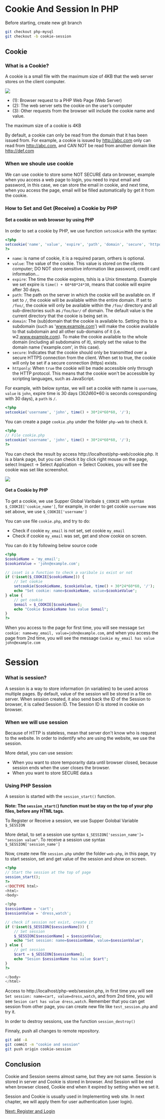 # Cookie And Session In PHP

Before starting, create new git branch

```sh
git checkout php-mysql
git checkout -b cookie-session
```

## Cookie

### What is a Cookie?

A cookie is a small file with the maximum size of 4KB that the web server stores on the client computer.

![](./images/php_cookie.png)

- (1): Browser request to a PHP Web Page (Web Server)
- (2): The web server sets the cookie on the user’s computer
- (3): Other requests from the browser will include the cookie name and value.

The maximum size of a cookie is 4KB

By default, a cookie can only be read from the domain that it has been issued from. For example, a cookie is issued by http://abc.com only can read from http://abc.com, and CAN NOT be read from another domain like http://def.com

### When we shoule use cookie

We can use cookie to store some NOT SECURE data on browser, example when you access a web page to login, you need to input email and password, in this case, we can store the email in cookie, and next time, when you access the page, email will be filled automatically by get it from the cookie.

### How to Set and Get (Receive) a Cookie by PHP

#### Set a cookie on web browser by using PHP

In order to set a cookie by PHP, we use function `setcookie` with the syntax:

```php
<?php
setcookie('name', 'value', 'expire', 'path', 'domain', 'secure', 'httponly');
?>
```

- `name`: is name of cookie, it is a required param, orthers is optional.
- `value`: The value of the cookie. This value is stored on the clients computer; DO NOT store sensitive information like password, credit card information...
- `expire`: The time the cookie expires, tshis is a Unix timestamp. Example we set expire is `time() + 60*60*24*30`, means that cookie will expire after 30 days.
- `path`: The path on the server in which the cookie will be available on. If set to `/`, the cookie will be available within the entire domain. If set to `/foo/`, the cookie will only be available within the `/foo/` directory and all sub-directories such as `/foo/bar/` of domain. The default value is the current directory that the cookie is being set in.
- `domain`: The (sub)domain that the cookie is available to. Setting this to a subdomain (such as 'www.example.com') will make the cookie available to that subdomain and all other sub-domains of it (i.e. w2.www.example.com). To make the cookie available to the whole domain (including all subdomains of it), simply set the value to the domain name ('example.com', in this case).
- `secure`: Indicates that the cookie should only be transmitted over a secure HTTPS connection from the client. When set to true, the cookie will only be set if a secure connection (https) exists.
- `httponly`: When `true` the cookie will be made accessible only through the HTTP protocol. This means that the cookie won't be accessible by scripting languages, such as JavaScript.

For example, with below syntax, we will set a cookie with name is `username`, `value` is `john`, expire time is 30 days (30*24*60*60 is seconds coresponding with 30 days), a `path` is `/`.

```php
<?php
setcookie('username', 'john', time() + 30*24*60*60, '/');
```

You can create a page `cookie.php` under the folder `php-web` to check it.

```php
<?php
// File cookie.php
setcookie('username', 'john', time() + 30*24*60*60, '/');
?>
```

You can check the result by access http://localhost/php-web/cookie.php. It is a blank page, but you can check it by click right mouse on the page, select  Inspect -> Select Application -> Select Cookies, you will see the cookie was set like screenshot.

![](./images/set_cookie.png)

#### Get a Cookie by PHP

To get a cookie, we use Supper Global Varibale `$_COOKIE` with syntax `$_COOKIE['cookie_name']`, for example, in order to get cookie `username` was set above, we use `$_COOKIE['username']`

You can use file `cookie.php`, and try to do:
- Check if cookie `my_email` is not set, set cookie `my_email`
- Check if cookie `my_email` was set, get and show cookie on screen.

You can do it by following below source code

```php
<?php
$cookieName = 'my_email';
$cookieValue = 'john@example.com';

// isset is a function to check a varibale is exist or not
if (!isset($_COOKIE[$cookieName])) {
    // Set cookie
    setcookie($cookieName, $cookieValue, time() + 30*24*60*60, '/');
    echo "Set cookie: name=$cookieName, value=$cookieValue";
} else {
    // get cookie
    $email = $_COOKIE[$cookieName];
    echo "Cookie $cookieName has value $email";
}
?>
```

When you access to the page for first time, you will see message `Set cookie: name=my_email, value=john@example.com`, and when you access the page from 2nd time, you will see the message `Cookie my_email has value john@example.com`

# Session

### What is session?

A session is a way to store information (in variables) to be used across multiple pages. By default, value of the session will be stored in a file on server. When session created, it also send back the ID of the Session to browser, it is called Session ID. The Session ID is stored in cookie on browser.

### When we will use session

Because of HTTP is stateless, mean that server don't know who is request to the website. In order to indentify who are using the website, we use the session. 

More detail, you can use session:

- When you want to store temporarity data until browser closed, because session ends when the user closes the browser.
- When you want to store SECURE data.s

### Using PHP Session

A session is started with the `session_start()` function.

**Note: The `session_start(`) function must be stay on the top of your php files, before any HTML tags.**

To Register or Receive a session, we use Supper Golobal Variable ` $_SESSION`

More detail, to set a session use syntax `$_SESSION['session_name']= "session value"`. To receive a session use syntax `$_SESSION['session_name']`

Now, create new file `session.php` under the folder `web-php`, in this page, try to start session, set and get value of the session and show on screen.


```php
<?php
// Start the session at the top of page
session_start();
?>
<!DOCTYPE html>
<html>
<body>

<?php
$sessionName = 'cart';
$sessionValue = 'dress,watch';

// check if session not exist, create it
if (!isset($_SESSION[$sessionName])) {
    // Set session
    $_SESSION[$sessionName] = $sessionValue;
    echo "Set session: name=$sessionName, value=$sessionValue";
} else {
    // get session
    $cart = $_SESSION[$sessionName];
    echo "Sesion $sessionName has value $cart";
}
?>

</body>
</html>

```

Access to http://localhost/php-web/session.php, in first time you will see `Set session: name=cart, value=dress,watch`, and from 2nd time, you will see `Sesion cart has value dress,watch`. Remember that you can get session from other page, you can create new file like `test_session.php` and try it.

In order to destroy sessions, use the function `session_destroy()`

Finnaly, push all changes to remote repository.

```sh
git add -A
git commit -m "cookie and session"
git push origin cookie-session
```

## Conclusion

Cookie and Session seems almost same, but they are not same. Session is stored in server and Cookie is stored in browser. And Session will be end when browser closed, Cookie end when it expired by setting when we set it.

Session and Cookie is usually used in Implementing web site. In next chapter, we will apply them for user authentication (user login).

[Next: Register and Login](./register_login.md)
